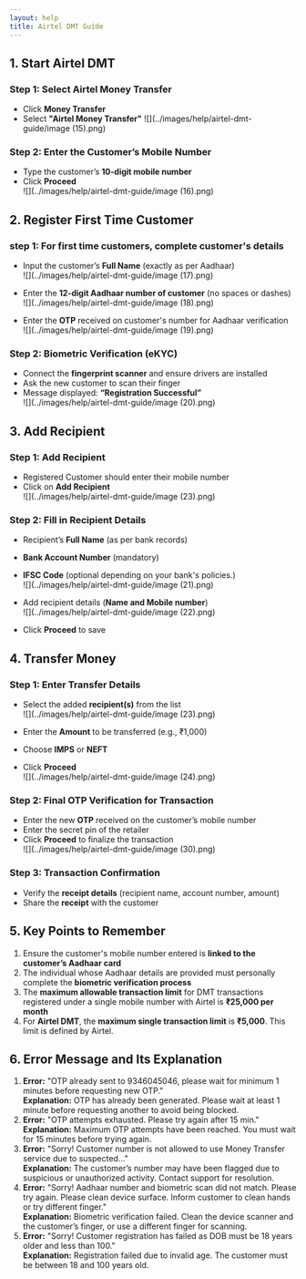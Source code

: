 ```yaml
---
layout: help
title: Airtel DMT Guide
---
```


## 1. Start Airtel DMT

### Step 1: Select Airtel Money Transfer

- Click **Money Transfer**   
- Select **"Airtel Money Transfer"** 
![](../images/help/airtel-dmt-guide/image (15).png)

### Step 2: Enter the Customer’s Mobile Number

- Type the customer’s **10-digit mobile number**  
- Click **Proceed**  
![](../images/help/airtel-dmt-guide/image (16).png)

## 2. Register First Time Customer

### step 1: For first time customers, complete customer's details

- Input the customer’s **Full Name** (exactly as per Aadhaar)  
![](../images/help/airtel-dmt-guide/image (17).png)

- Enter the **12-digit Aadhaar number of customer** (no spaces or dashes)  
![](../images/help/airtel-dmt-guide/image (18).png)

- Enter the **OTP** received on customer's number for Aadhaar verification  
![](../images/help/airtel-dmt-guide/image (19).png)

### Step 2: Biometric Verification (eKYC)

- Connect the **fingerprint scanner** and ensure drivers are installed  
- Ask the new customer to scan their finger  
- Message displayed: **“Registration Successful”**  
![](../images/help/airtel-dmt-guide/image (20).png)

## 3. Add Recipient 

### Step 1: Add Recipient
- Registered Customer should enter their mobile number 
- Click on **Add Recipient**  
![](../images/help/airtel-dmt-guide/image (23).png)

### Step 2: Fill in Recipient Details

- Recipient’s **Full Name** (as per bank records)  
- **Bank Account Number** (mandatory)  
- **IFSC Code** (optional depending on your bank's policies.)  
![](../images/help/airtel-dmt-guide/image (21).png)

- Add recipient details (**Name and Mobile number**)  
![](../images/help/airtel-dmt-guide/image (22).png)

- Click **Proceed** to save

## 4. Transfer Money

### Step 1: Enter Transfer Details

- Select the added **recipient(s)** from the list  
![](../images/help/airtel-dmt-guide/image (23).png)

- Enter the **Amount** to be transferred (e.g., ₹1,000)  
- Choose **IMPS** or **NEFT**  
- Click **Proceed**  
![](../images/help/airtel-dmt-guide/image (24).png)

### Step 2: Final OTP Verification for Transaction

- Enter the new **OTP** received on the customer’s mobile number  
- Enter the secret pin of the retailer
- Click **Proceed** to finalize the transaction  
![](../images/help/airtel-dmt-guide/image (30).png)

### Step 3: Transaction Confirmation

- Verify the **receipt details** (recipient name, account number, amount)  
- Share the **receipt** with the customer

## 5. Key Points to Remember

1. Ensure the customer's mobile number entered is **linked to the customer’s Aadhaar card**
2. The individual whose Aadhaar details are provided must personally complete the **biometric verification process**
3. The **maximum allowable transaction limit** for DMT transactions registered under a single mobile number with Airtel is **₹25,000 per month**
4. For **Airtel DMT**, the **maximum single transaction limit** is **₹5,000**. This limit is defined by Airtel.

## 6. Error Message and Its Explanation

1. **Error:** "OTP already sent to 9346045046, please wait for minimum 1 minutes before requesting new OTP."  
   **Explanation:** OTP has already been generated. Please wait at least 1 minute before requesting another to avoid being blocked.
2. **Error:** "OTP attempts exhausted. Please try again after 15 min."  
   **Explanation:** Maximum OTP attempts have been reached. You must wait for 15 minutes before trying again.
3. **Error:** "Sorry! Customer number is not allowed to use Money Transfer service due to suspected..."  
   **Explanation:** The customer’s number may have been flagged due to suspicious or unauthorized activity. Contact support for resolution.
4. **Error:** "Sorry! Aadhaar number and biometric scan did not match. Please try again. Please clean device surface. Inform customer to clean hands or try different finger."  
   **Explanation:** Biometric verification failed. Clean the device scanner and the customer’s finger, or use a different finger for scanning.
5. **Error:** "Sorry! Customer registration has failed as DOB must be 18 years older and less than 100."  
   **Explanation:** Registration failed due to invalid age. The customer must be between 18 and 100 years old.

